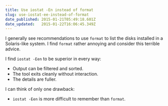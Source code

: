 ```yaml
---
title: Use iostat -En instead of format
slug: use-iostat-ee-instead-of-format
date_published: 2015-01-21T05:49:18.601Z
date_updated:   2015-01-22T16:06:45.349Z
---
```


I generally see recommendations to use `format` to list the disks installed in a Solaris-like system. I find `format` rather annoying and consider this terrible advice.

I find `iostat -Een` to be superior in every way:

- Output can be filtered and sorted.
- The tool exits cleanly without interaction.
- The details are fuller.

I can think of only one drawback:

- `iostat -Een` is more difficult to remember than `format`.


